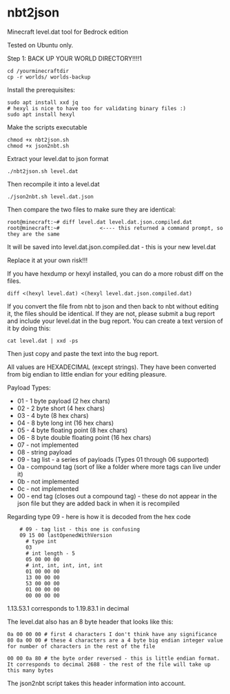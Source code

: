 # nbt2json
Minecraft level.dat tool for Bedrock edition

Tested on Ubuntu only.

Step 1: BACK UP YOUR WORLD DIRECTORY!!!!1
```
cd /yourminecraftdir
cp -r worlds/ worlds-backup
```

Install the prerequisites:
```
sudo apt install xxd jq
# hexyl is nice to have too for validating binary files :)
sudo apt install hexyl
```

Make the scripts executable

```
chmod +x nbt2json.sh
chmod +x json2nbt.sh
```

Extract your level.dat to json format
```
./nbt2json.sh level.dat
```
Then recompile it into a level.dat
```
./json2nbt.sh level.dat.json
```
Then compare the two files to make sure they are identical:
```
root@minecraft:~# diff level.dat level.dat.json.compiled.dat
root@minecraft:~#             <---- this returned a command prompt, so they are the same
```

It will be saved into level.dat.json.compiled.dat - this is your new level.dat

Replace it at your own risk!!!

If you have hexdump or hexyl installed, you can do a more robust diff on the files.
```
diff <(hexyl level.dat) <(hexyl level.dat.json.compiled.dat)
```

If you convert the file from nbt to json and then back to nbt without editing it, the files should be identical.
If they are not, please submit a bug report and include your level.dat in the bug report.
You can create a text version of it by doing this:
```
cat level.dat | xxd -ps
```
Then just copy and paste the text into the bug report.

All values are HEXADECIMAL (except strings).
They have been converted from big endian to little endian for your editing pleasure.

Payload Types:
- 01 - 1 byte payload (2 hex chars)
- 02 - 2 byte short (4 hex chars)
- 03 - 4 byte (8 hex chars)
- 04 - 8 byte long int (16 hex chars)
- 05 - 4 byte floating point (8 hex chars)
- 06 - 8 byte double floating point (16 hex chars)
- 07 - not implemented
- 08 - string payload
- 09 - tag list - a series of payloads (Types 01 through 06 supported)
- 0a - compound tag (sort of like a folder where more tags can live under it)
- 0b - not implemented
- 0c - not implemented
- 00 - end tag (closes out a compound tag) - these do not appear in the json file but they are added back in when it is recompiled

Regarding type 09 - here is how it is decoded from the hex code
```
	# 09 - tag list - this one is confusing
	09 15 00 lastOpenedWithVersion
	  # type int
	  03
	  # int length - 5
	  05 00 00 00
	  # int, int, int, int, int
	  01 00 00 00
	  13 00 00 00
	  53 00 00 00
	  01 00 00 00
	  00 00 00 00
```
1.13.53.1 corresponds to 1.19.83.1 in decimal

The level.dat also has an 8 byte header that looks like this:
```
0a 00 00 00 # first 4 characters I don't think have any significance
80 0a 00 00 # these 4 characters are a 4 byte big endian integer value for number of characters in the rest of the file

00 00 0a 80 # the byte order reversed - this is little endian format. It corresponds to decimal 2688 - the rest of the file will take up this many bytes
```
The json2nbt script takes this header information into account.
